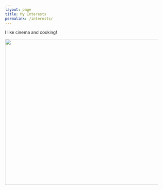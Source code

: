 ```yaml
---
layout: page
title: My Interests
permalink: /interests/
---
```


I like cinema and cooking!

<img src="lasagne.jpg"
        align="right"
        width="720"
        height="480"
        style="float">